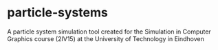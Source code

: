 # particle-systems
A particle system simulation tool created for the Simulation in Computer Graphics course (2IV15) at the University of Technology in Eindhoven
